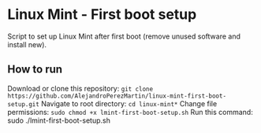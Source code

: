 Linux Mint - First boot setup
=============================
Script to set up Linux Mint after first boot (remove unused software and install new).

## How to run
Download or clone this repository: `git clone https://github.com/AlejandroPerezMartin/linux-mint-first-boot-setup.git`
Navigate to root directory: `cd linux-mint*`
Change file permissions: `sudo chmod +x lmint-first-boot-setup.sh`
Run this command: sudo ./lmint-first-boot-setup.sh
